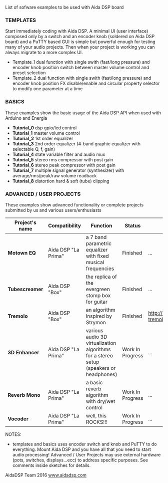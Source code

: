 List of sofware examples to be used with Aida DSP board 

### TEMPLATES 
Start immediately coding with Aida DSP. A minimal UI (user interface) composed
only by a switch and an encoder knob (soldered on Aida DSP board) and a PuTTY based 
GUI is simple but powerful enough for testing many of your audio projects. Then when
your project is working you can always migrate to a more complex UI.

- Template_1 	dual function with single swith (fast/long pressure) and encoder knob position
				switch between master volume control and preset selection
- Template_2    dual function with single swith (fast/long pressure) and encoder knob position 
				FX disable/enable and circular property selector to modify one parameter at a time

### BASICS 
These examples show the basic usage of the Aida DSP API when used with Arduino and Energia

- **Tutorial_0**  dsp gpio/led control
- **Tutorial_1**	master volume control 
- **Tutorial_2**	1st order equalizer 
- **Tutorial_3**	2nd order equalizer (4-band graphic equalizer with selectable Q, f, gain)
- **Tutorial_4** 	state variable filter and audio mux 
- **Tutorial_5**	stereo rms compressor with post gain
- **Tutorial_6**	stereo peak compressor with post gain
- **Tutorial_7**	multiple signal generator (synthesizer) with average/rms/peak/raw volume readback
- **Tutorial_8**	distortion hard & soft (tube) clipping

### ADVANCED / USER PROJECTS 
These examples show advanced functionality or complete projects submitted by us and various users/enthusiasts

Project's name | Compatibility | Function | Status | Link 
-------------- | ------------- | -------- | ------ | ---- 
**Motown EQ**  | Aida DSP "La Prima" | a 7 band parametric equalizer with fixed musical frequencies | Finished | ... 
**Tubescreamer**  | Aida DSP "Box" | the replica of the evergreen stomp box for guitar | Finished | ... 
**Tremolo**  | Aida DSP "Box" | an algorithm inspired by Strymon | Finished | http://www.strymon.net/2012/04/12/amplifier-tremolo-technology-white-paper/ 
**3D Enhancer** | Aida DSP "La Prima" | various audio 3D virtualization algorithms for a stereo setup (speakers or headphones) | Work In Progress | ... 
**Reverb Mono** | Aida DSP "La Prima" | a basic reverb algorithm with dry/wet control | Work In Progress | ... 
**Vocoder** | Aida DSP "La Prima" | well, this ROCKS!!! | Work In Progress | ... 

NOTES: 
- templates and basics uses encoder switch and knob and PuTTY to do everything. Mount Aida DSP and
you have all that you need to start audio processing! Advanced / User Projects may use external 
hardware (pots, switches, displays...ecc) to address specific purposes. See comments inside sketches for details.

AidaDSP Team 2016
www.aidadsp.com